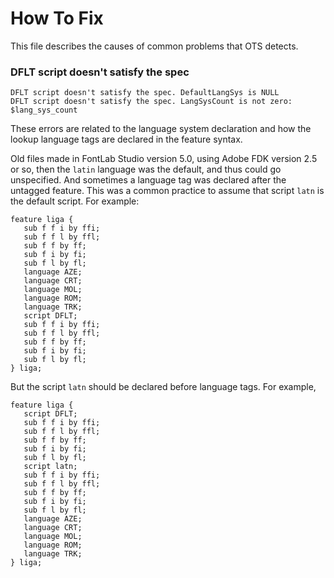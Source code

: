# How To Fix

This file describes the causes of common problems that OTS detects. 

### DFLT script doesn't satisfy the spec

    DFLT script doesn't satisfy the spec. DefaultLangSys is NULL
    DFLT script doesn't satisfy the spec. LangSysCount is not zero: $lang_sys_count

These errors are related to the language system declaration and how the lookup language tags are declared in the feature syntax.

Old files made in FontLab Studio version 5.0, using Adobe FDK version 2.5 or so, then the `latin` language was the default, and thus could go unspecified. 
And sometimes a language tag was declared after the untagged feature.
This was a common practice to assume that script `latn` is the default script. 
For example:

```
feature liga {
   sub f f i by ffi;
   sub f f l by ffl;
   sub f f by ff;
   sub f i by fi;
   sub f l by fl;
   language AZE;
   language CRT;
   language MOL;
   language ROM;
   language TRK;
   script DFLT;
   sub f f i by ffi;
   sub f f l by ffl;
   sub f f by ff;
   sub f i by fi;
   sub f l by fl;
} liga;
```

But the script `latn` should be declared before language tags. 
For example,

```
feature liga {
   script DFLT;
   sub f f i by ffi;
   sub f f l by ffl;
   sub f f by ff;
   sub f i by fi;
   sub f l by fl;
   script latn;
   sub f f i by ffi;
   sub f f l by ffl;
   sub f f by ff;
   sub f i by fi;
   sub f l by fl;
   language AZE;
   language CRT;
   language MOL;
   language ROM;
   language TRK;
} liga;
```
